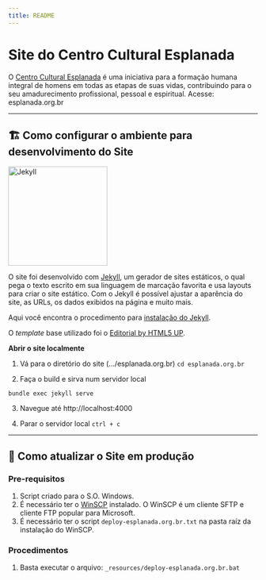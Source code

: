 ```yaml
---
title: README
---
```


# Site do Centro Cultural Esplanada

O [Centro Cultural Esplanada](http://esplanada.org.br) é uma iniciativa para a formação humana integral de homens em todas as etapas de suas vidas, contribuindo para o seu amadurecimento profissional, pessoal e espiritual.
Acesse: esplanada.org.br

---

## 🏗️ Como configurar o ambiente para desenvolvimento do Site

<a href="https://jekyllrb.com" target="_blank"><img src="https://jekyllrb.com/img/logo-2x.png" alt="Jekyll" width="200" /></a>

O site foi desenvolvido com [Jekyll](https://jekyllrb.com), um gerador de sites estáticos, o qual pega o texto escrito em sua linguagem de marcação favorita e usa layouts para criar o site estático. Com o Jekyll é possível ajustar a aparência do site, as URLs, os dados exibidos na página e muito mais.

Aqui você encontra o procedimento para [instalação do Jekyll](https://jekyllrb.com/docs/installation).

O *template* base utilizado foi o [Editorial by HTML5 UP](https://html5up.net/editorial).

**Abrir o site localmente**

1. Vá para o diretório do site (.../esplanada.org.br)
`cd esplanada.org.br`

2. Faça o build e sirva num servidor local
```
bundle exec jekyll serve
```

3. Navegue até http://localhost:4000

3. Parar o servidor local
`ctrl + c`

---

## 🚀 Como atualizar o Site em produção

### Pre-requisitos
1. Script criado para o S.O. Windows.
2. É necessário ter o [WinSCP](http://winscp.net) instalado. O WinSCP é um cliente SFTP e cliente FTP popular para Microsoft.
3. É necessário ter o script `deploy-esplanada.org.br.txt` na pasta raíz da instalação do WinSCP.

### Procedimentos
1. Basta executar o arquivo: `_resources/deploy-esplanada.org.br.bat`
